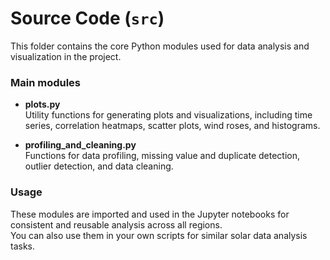 # Source Code (`src`)

This folder contains the core Python modules used for data analysis and visualization in the project.

### Main modules

- **plots.py**  
  Utility functions for generating plots and visualizations, including time series, correlation heatmaps, scatter plots, wind roses, and histograms.

- **profiling_and_cleaning.py**  
  Functions for data profiling, missing value and duplicate detection, outlier detection, and data cleaning.

### Usage

These modules are imported and used in the Jupyter notebooks for consistent and reusable analysis across all regions.  
You can also use them in your own scripts for similar solar data analysis tasks.